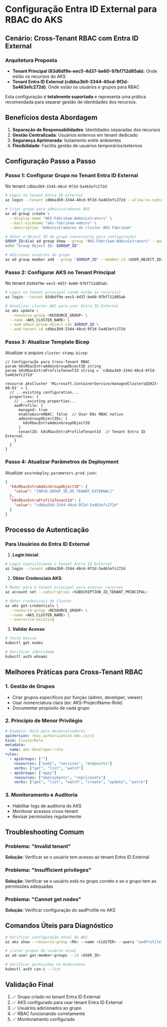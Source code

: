 # Configuração Entra ID External para RBAC do AKS

## Cenário: Cross-Tenant RBAC com Entra ID External

### Arquitetura Proposta

- **Tenant Principal (83d6df9e-eec5-4d37-be60-97bf712d85ab)**: Onde estão os recursos do AKS
- **Tenant Entra ID External (cdbba3b9-3344-40cd-9f2d-5a463efc272d)**: Onde estão os usuários e grupos para RBAC

Esta configuração é **totalmente suportada** e representa uma prática recomendada para separar gestão de identidades dos recursos.

## Benefícios desta Abordagem

1. **Separação de Responsabilidades**: Identidades separadas dos recursos
2. **Gestão Centralizada**: Usuários externos em tenant dedicado
3. **Segurança Aprimorada**: Isolamento entre ambientes
4. **Flexibilidade**: Facilita gestão de usuários temporários/externos

## Configuração Passo a Passo

### Passo 1: Configurar Grupo no Tenant Entra ID External

No tenant `cdbba3b9-3344-40cd-9f2d-5a463efc272d`:

```bash
# Login no tenant Entra ID External
az login --tenant cdbba3b9-3344-40cd-9f2d-5a463efc272d --allow-no-subscriptions

# Criar grupo para administradores AKS
az ad group create \
  --display-name "AKS-Fabrikam-Administrators" \
  --mail-nickname "aks-fabrikam-admins" \
  --description "Administradores do cluster AKS Fabrikam"

# Obter o Object ID do grupo (necessário para configuração)
GROUP_ID=$(az ad group show --group "AKS-Fabrikam-Administrators" --query id -o tsv)
echo "Group Object ID: $GROUP_ID"

# Adicionar usuários ao grupo
az ad group member add --group "$GROUP_ID" --member-id <USER_OBJECT_ID>
```

### Passo 2: Configurar AKS no Tenant Principal

No tenant `83d6df9e-eec5-4d37-be60-97bf712d85ab`:

```bash
# Login no tenant principal (onde estão os recursos)
az login --tenant 83d6df9e-eec5-4d37-be60-97bf712d85ab

# Atualizar cluster AKS para usar Entra ID External
az aks update \
  --resource-group <RESOURCE_GROUP> \
  --name <AKS_CLUSTER_NAME> \
  --aad-admin-group-object-ids $GROUP_ID \
  --aad-tenant-id cdbba3b9-3344-40cd-9f2d-5a463efc272d
```

### Passo 3: Atualizar Template Bicep

Atualizar o arquivo `cluster-stamp.bicep`:

```bicep
// Configuração para Cross-Tenant RBAC
param k8sRbacEntraAdminGroupObjectID string
param k8sRbacEntraProfileTenantId string = 'cdbba3b9-3344-40cd-9f2d-5a463efc272d'

resource aksCluster 'Microsoft.ContainerService/managedClusters@2023-08-01' = {
  // ...existing configuration...
  properties: {
    // ...existing properties...
    aadProfile: {
      managed: true
      enableAzureRBAC: false  // Usar K8s RBAC nativo
      adminGroupObjectIDs: [
        k8sRbacEntraAdminGroupObjectID
      ]
      tenantID: k8sRbacEntraProfileTenantId  // Tenant Entra ID External
    }
  }
}
```

### Passo 4: Atualizar Parâmetros de Deployment

Atualizar `azuredeploy.parameters.prod.json`:

```json
{
  "k8sRbacEntraAdminGroupObjectID": {
    "value": "[NOVO_GROUP_ID_DO_TENANT_EXTERNAL]"
  },
  "k8sRbacEntraProfileTenantId": {
    "value": "cdbba3b9-3344-40cd-9f2d-5a463efc272d"
  }
}
```

## Processo de Autenticação

### Para Usuários do Entra ID External

1. **Login Inicial**:

```bash
# Login especificando o tenant Entra ID External
az login --tenant cdbba3b9-3344-40cd-9f2d-5a463efc272d
```

2. **Obter Credenciais AKS**:

```bash
# Mudar para o tenant principal para acessar recursos
az account set --subscription <SUBSCRIPTION_ID_TENANT_PRINCIPAL>

# Obter credenciais do cluster
az aks get-credentials \
  --resource-group <RESOURCE_GROUP> \
  --name <AKS_CLUSTER_NAME> \
  --overwrite-existing
```

3. **Validar Acesso**:

```bash
# Teste básico
kubectl get nodes

# Verificar identidade
kubectl auth whoami
```

## Melhores Práticas para Cross-Tenant RBAC

### 1. Gestão de Grupos

- Criar grupos específicos por função (admin, developer, viewer)
- Usar nomenclatura clara (ex: AKS-ProjectName-Role)
- Documentar propósito de cada grupo

### 2. Princípio de Menor Privilégio

```yaml
# Exemplo: Role para desenvolvedores
apiVersion: rbac.authorization.k8s.io/v1
kind: ClusterRole
metadata:
  name: aks-developer-role
rules:
  - apiGroups: [""]
    resources: ["pods", "services", "endpoints"]
    verbs: ["get", "list", "watch"]
  - apiGroups: ["apps"]
    resources: ["deployments", "replicasets"]
    verbs: ["get", "list", "watch", "create", "update", "patch"]
```

### 3. Monitoramento e Auditoria

- Habilitar logs de auditoria do AKS
- Monitorar acessos cross-tenant
- Revisar permissões regularmente

## Troubleshooting Comum

### Problema: "Invalid tenant"

**Solução**: Verificar se o usuário tem acesso ao tenant Entra ID External

### Problema: "Insufficient privileges"

**Solução**: Verificar se o usuário está no grupo correto e se o grupo tem as permissões adequadas

### Problema: "Cannot get nodes"

**Solução**: Verificar configuração do aadProfile no AKS

## Comandos Úteis para Diagnóstico

```bash
# Verificar configuração atual do AKS
az aks show --resource-group <RG> --name <CLUSTER> --query "aadProfile"

# Listar grupos do usuário atual
az ad user get-member-groups --id <USER_ID>

# Verificar permissões no Kubernetes
kubectl auth can-i --list
```

## Validação Final

1. ✅ Grupo criado no tenant Entra ID External
2. ✅ AKS configurado para usar tenant Entra ID External
3. ✅ Usuários adicionados ao grupo
4. ✅ RBAC funcionando corretamente
5. ✅ Monitoramento configurado

<!-- Generated by Copilot -->
